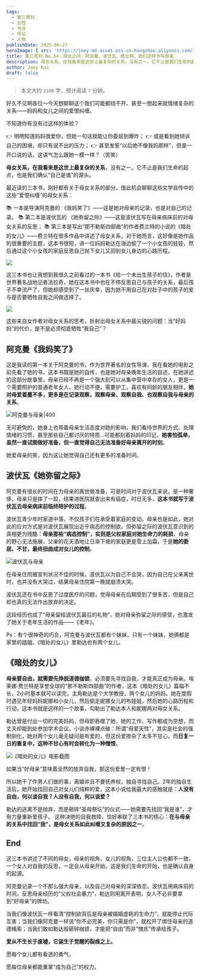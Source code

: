 ```yaml
---
tags:
  - 第三周刊
  - 女性
  - 书评
  - 传记
  - 人物
publishDate: 2025-06-27
heroImage: { src: 'https://joey-md-asset.oss-cn-hangzhou.aliyuncs.com/img/202506272104428.png', inferSize: true}
title: 第三周刊_No.34｜母女之间：阿克曼、波伏瓦、费兰特，她们这样书写母亲
description: 母女关系，在我看来是这世上最复杂的关系，没有之一。它不止是我们生命的起点，也是我们确认“自己是谁”的源头。
author: Joey Kai
draft: false
---
```


> 本文大约 `2100` 字，预计阅读 `7` 分钟。

好久不见啊各位～今天想聊聊这个我们可能都绕不开、甚至一想起来就情绪复杂的关系——妈妈和女儿之间的爱恨纠缠。

不知道你有没有过这样的体验？

👉 明明知道妈妈很爱你，但她一句话就能让你委屈到爆炸；
👉 或是看到她倾诉自己的困境，却只有说不出的压力；
👉 甚至发誓“以后绝不像我妈那样”，但是一开口说的话，这语气怎么跟她一模一样？（苦笑）

**母女关系，在我看来是这世上最复杂的关系**，没有之一。它不止是我们生命的起点，也是我们确认“自己是谁”的源头。

最近读的三本书，刚好都有关于母女关系的部分，借此机会聊聊这些文学自传中的这些“爱恨纠缠”的母女关系：

📚 一本是导演阿克曼的 《我妈笑了》——这是她对母亲的记录，也是对自己的记录。
📚 第二本是波伏瓦的 《她弥留之际》——这是波伏瓦写在母亲病床前的对母女关系的反思；
📚 第三本是写出“那不勒斯四部曲”的作者费兰特的小说的《暗处的女儿》——费兰特在很多作品中讲述了母女关系，对于她而言，这好像是她作品的很重要的主题，这本书很短，讲一位妈妈勒达在海边偷了一个小女孩的娃娃，然后通过这个小女孩的家庭反思自己抛下女儿又回到女儿身边的心路历程。

![](https://joey-md-asset.oss-cn-hangzhou.aliyuncs.com/img/202506272104428.png)


这三本书也让我想到我很久之前看过的一本书《给一个未出生孩子的信》，作者是世界著名战地记者法拉奇，她在这本书中也在不停反思自己与孩子的关系，最后孩子不幸流产了，但她却感受到了一丝庆幸，因为她不用自己在对肚子中的孩子的爱与是否要牺牲自我之间做选择了。

![](https://joey-md-asset.oss-cn-hangzhou.aliyuncs.com/img/202506272105827.png)


这些来自女作者对母女关系的思考，折射出母女关系中最尖锐的问题：当“好妈妈”的代价，是不是必须彻底牺牲“我自己”？

## 阿克曼《我妈笑了》

这是我读的第一本关于阿克曼的书，作为世界著名的女性导演，我在看她的电影之前先看了她的书，这本书既是她的自传，也是她对母亲晚年生活的自述，在她讲述的这部分故事里，母亲已经不再是一个强大到可以从集中营中幸存的女人，更是一个需要照护的普通老年女人，她行动不便，需要护工，喜欢有同龄的朋友相伴，**她对母爱着墨不多，更多是在记录观察，观察母亲、观察自我、也观察自我与母亲的关系**。

![阿克曼与母亲|400](https://joey-md-asset.oss-cn-hangzhou.aliyuncs.com/img/202506272107481.png)

无可避免的，她身上也带着母亲生活态度对她的影响，我们看待世界的方式、处理情绪的习惯，甚至那些自己都讨厌的特质…可能都刻着妈妈的印记，**她害怕孤单，虽然一直试图做好准备，但一直觉得自己无法准备好母亲离开的时刻**。

她爱母亲的笑，因为这让她觉得自己还有更多的准备时间。


## 波伏瓦《她弥留之际》

阿克曼有很长的时间在为母亲的离世做准备，可是时间对于波伏瓦来说，是一种奢侈，母亲只是摔了一跤，结果进医院就查出来有癌症，时日无多，**这本书就写于波伏瓦去母亲病床前临终陪护的过程**。

波伏瓦青少年时家道中落，不仅孩子们在承受着家庭的变动，母亲也是如此，她对此的应对方式是对波伏瓦展现出近乎病态的控制欲，但弥留之际的波伏瓦意识到的真相更为残酷：**母亲那些“病态控制”，实则是父权家庭对她生命力的耗损**，母亲的野心无法施展，父亲的花天酒地让日渐下坡的家庭更是雪上加霜，于是**她的委屈、不甘，最终扭曲成对女儿的控制**。

![波伏瓦与母亲](https://joey-md-asset.oss-cn-hangzhou.aliyuncs.com/img/202506272111576.png)


在母亲住院被宣判状况不佳的时候，波伏瓦以为自己不会哭，因为自己在父亲离世时，也并没有大哭过，结果母亲住院第一晚就崩溃大哭。

波伏瓦还在书中反思了过度医疗的问题，觉得母亲在后期受到了很多苦，但是自己却也真的无法作出放弃的决定。

这段经历也成了“母亲留给波伏瓦最后的礼物”，她对母亲弥留之际的感受，也激发了她关于老年生活的作品——《老年》。

Ps：有个很神奇的巧合，阿克曼与波伏瓦都有个妹妹，只有一个妹妹，她俩都是家里的姐姐。《暗处的女儿》里勒达也有两个女儿。

## 《暗处的女儿》

**母亲要自由，就需要先挣脱道德枷锁**，必须要先寻找自我，才能真正成为母亲。埃莱娜·费兰特是享誉全球的“那不勒斯四部曲”的作者，这本《暗处的女儿》篇幅不长，2小时基本就可以读完，主角勒达是个大学教授，两个女儿的妈妈。她在度假时遇见年轻妈妈妮娜和小女儿，然后偷走妮娜女儿的布娃娃，然后她的心路历程和行动，这本书就是这样的一个故事，勾勒出了勒达本人和妮娜两对母女关系。

勒达曾是付出一切的完美妈妈，但母职吞噬了她，她的工作、写作都成为空想，而丈夫却能到处参加学术会议。小说赤裸裸点破：所谓“母爱天性”，其实是社会的强制驯化，她对两个女儿毫无疑问是有爱的，但这份爱掺杂了太多不甘心，而**日复一日的重复中，这种不甘心有时会转化为一种憎恨**。

![《暗处的女儿》电影截图](https://joey-md-asset.oss-cn-hangzhou.aliyuncs.com/img/202506272114062.png)

如果当“好母亲”意味着全然的放弃自我，那这份爱里一定有恨！

所以她干了件男人们做的事，离婚并且不要抚养权，独自寻找自己。2年的独自生活后，她开始找回自己对女儿们纯粹的爱，这本小说给我最大的感触就是：**人没有自由，何以谈自我？人没有自我，何以谈爱？**

勒达的逃离不是抛弃，而是砸碎“圣母祭坛”的仪式——她需要先找回“我是谁”，才有力量重新爱孩子。 这种决绝的自我救赎，恰好串联了三本书的核心：**在与母亲的关系中找回“我”，是母女关系如此纠缠又复杂的原因之一**。


## End

这三本书讲述了不同的母女，母亲的视角、女儿的视角，三位主人公也都不一致，一个女人对自我的反思，一定会从母亲开始，这是我们生命的开始，也是确认自身的起源。

阿克曼记录一个不那么强大母亲，以及自己对母亲的深深依恋，波伏瓦用病床前的时间，反思母亲经历的“父权社会暴力”，勒达则用离开表明，女人不必非要拿到“好母亲”的牌坊。

当我们像波伏瓦一样看清“控制欲背后是母亲被婚姻虚耗的生命力”，就能停止代际互害；当我们像阿克曼一样说“你不必完美，你只需是你”，就松开了绑住母亲的道德绳索；当我们敢如勒达般砸碎枷锁，才能把“自由”而非“愧疚”传承给孩子。

**爱从不生长于废墟，它诞生于觉醒的裂痕之上。**

愿每个女儿都有看透的勇气，

愿每位母亲都能重掌“成为自己”的权力。